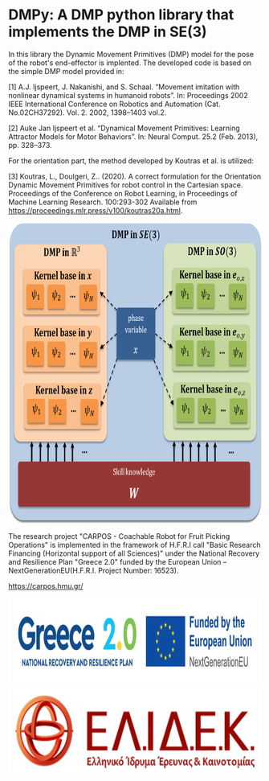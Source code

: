# DMPy: A DMP python library that implements the DMP in SE(3) 

In this library the Dynamic Movement Primitives (DMP) model for the pose of the robot's end-effector is implented. The developed code is based on the simple DMP model provided in:

[1] A.J. Ijspeert, J. Nakanishi, and S. Schaal. “Movement imitation with nonlinear dynamical systems in humanoid robots”. In: Proceedings 2002 IEEE International Conference on Robotics and Automation (Cat. No.02CH37292). Vol. 2. 2002, 1398–1403 vol.2. 

[2] Auke Jan Ijspeert et al. “Dynamical Movement Primitives: Learning Attractor Models for Motor Behaviors”. In: Neural Comput. 25.2 (Feb. 2013), pp. 328–373.

For the orientation part, the method developed by Koutras et al. is utilized: 

[3] Koutras, L., Doulgeri, Z.. (2020). A correct formulation for the Orientation Dynamic Movement Primitives for robot control in the Cartesian space. Proceedings of the Conference on Robot Learning, in Proceedings of Machine Learning Research. 100:293-302 Available from https://proceedings.mlr.press/v100/koutras20a.html.

<p align="center">
  <img src="./doc/SE3_DMP.png" height="600" />
</p>



The research project "CARPOS - Coachable Robot for Fruit Picking Operations" is implemented in the framework of H.F.R.I call "Basic Research Financing (Horizontal support of all Sciences)" under the National Recovery and Resilience Plan "Greece 2.0" funded by the European Union – NextGenerationEU(H.F.R.I. Project Number: 16523).

https://carpos.hmu.gr/ 

<p align="center">
  <img src="./doc/Greece_2.jpg" height="175" />
  <img src="./doc/elidek_logo.png" height="175" />
</p>

